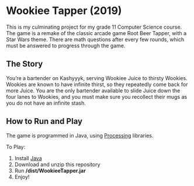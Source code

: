 Wookiee Tapper (2019)
==
This is my culminating project for my grade 11 Computer Science course. The game is a remake 
of the classic arcade game Root Beer Tapper, with a Star Wars theme. There are math questions after every few rounds, 
which must be answered to progress through the game.

## The Story 
You’re a bartender on Kashyyyk, serving Wookiee Juice to thirsty Wookies. Wookies are known to have infinite thirst, so they
repeatedly come back for more Juice. You are the only bartender available to slide Juice down the four lanes to Wookies, and 
you must make sure you recollect their mugs as you do not have an infinite stash.

## How to Run and Play
The game is programmed in Java, using [Processing](https://processing.org) libraries.

To Play:
1. Install [Java](https://https://www.java.com/en/download)
2. Download and unzip this repository
3. Run **/dist/WookieeTapper.jar**
4. Enjoy!
